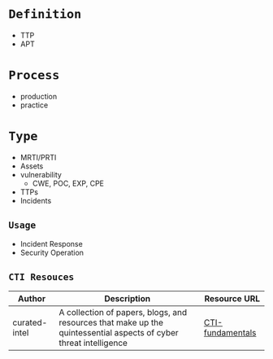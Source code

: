 # `Definition`
- TTP
- APT


# `Process`
- production
- practice

# `Type`
- MRTI/PRTI
- Assets
- vulnerability
  - CWE, POC, EXP, CPE
- TTPs
- Incidents

## `Usage`
- Incident Response
- Security Operation


## `CTI Resouces`

| Author | Description | Resource URL |
| --- | --- | --- |
| curated-intel | A collection of papers, blogs, and resources that make up the quintessential aspects of cyber threat intelligence | [CTI-fundamentals](https://github.com/curated-intel/CTI-fundamentals) |
